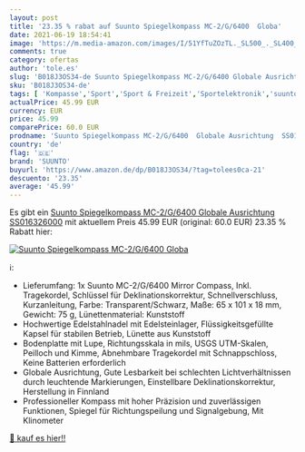 ```yaml
---
layout: post
title: '23.35 % rabat auf Suunto Spiegelkompass MC-2/G/6400  Globa'
date: 2021-06-19 18:54:41
image: 'https://m.media-amazon.com/images/I/51YfTuZOzTL._SL500_._SL400_.jpg'
comments: true
category: ofertas
author: 'tole.es'
slug: 'B018J3OS34-de Suunto Spiegelkompass MC-2/G/6400 Globale Ausrichtung...'
sku: 'B018J3OS34-de'
tags: [ 'Kompasse','Sport','Sport & Freizeit','Sportelektronik','suunto', ]
actualPrice: 45.99 EUR
currency: EUR
price: 45.99
comparePrice: 60.0 EUR
prodname: 'Suunto Spiegelkompass MC-2/G/6400  Globale Ausrichtung  SS016326000'
country: 'de'
flag: '🇩🇪'
brand: 'SUUNTO'
buyurl: 'https://www.amazon.de/dp/B018J3OS34/?tag=tolees0ca-21'
descuento: '23.35'
average: '45.99'
---
```


Es gibt ein [Suunto Spiegelkompass MC-2/G/6400  Globale Ausrichtung  SS016326000](https://www.amazon.de/dp/B018J3OS34/?tag=tolees0ca-21) mit aktuellem Preis 45.99 EUR (original: 60.0 EUR) 23.35 % Rabatt hier:

[![Suunto Spiegelkompass MC-2/G/6400  Globa](https://m.media-amazon.com/images/I/51YfTuZOzTL._SL500_._SL400_.jpg)](https://www.amazon.de/dp/B018J3OS34/?tag=tolees0ca-21)

ℹ️:

- Lieferumfang: 1x Suunto MC-2/G/6400 Mirror Compass, Inkl. Tragekordel, Schlüssel für Deklinationskorrektur, Schnellverschluss, Kurzanleitung, Farbe: Transparent/Schwarz, Maße: 65 x 101 x 18 mm, Gewicht: 75 g, Lünettenmaterial: Kunststoff
- Hochwertige Edelstahlnadel mit Edelsteinlager, Flüssigkeitsgefüllte Kapsel für stabilen Betrieb, Lünette aus Kunststoff
- Bodenplatte mit Lupe, Richtungsskala in mils, USGS UTM-Skalen, Peilloch und Kimme, Abnehmbare Tragekordel mit Schnappschloss, Keine Batterien erforderlich
- Globale Ausrichtung, Gute Lesbarkeit bei schlechten Lichtverhältnissen durch leuchtende Markierungen, Einstellbare Deklinationskorrektur, Herstellung in Finnland
- Professioneller Kompass mit hoher Präzision und zuverlässigen Funktionen, Spiegel für Richtungspeilung und Signalgebung, Mit Klinometer

[🛒 kauf es hier!!](https://www.amazon.de/dp/B018J3OS34/?tag=tolees0ca-21)
